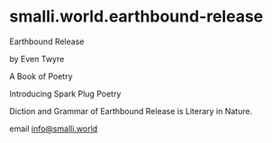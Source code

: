 # smalli.world.earthbound-release


Earthbound Release 

by Even Twyre 

A Book of Poetry


Introducing Spark Plug Poetry


Diction and Grammar of Earthbound Release is Literary in Nature.


email info@smalli.world
